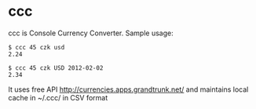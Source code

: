 ccc
===

ccc is Console Currency Converter. Sample usage:

```
$ ccc 45 czk usd
2.24

$ ccc 45 czk USD 2012-02-02
2.34
```

It uses free API http://currencies.apps.grandtrunk.net/ and maintains local cache in ~/.ccc/ in CSV format



